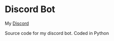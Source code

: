 # Discord Bot

My [Discord](https://discord.gg/3TsdMw2xyW)

Source code for my discord bot. Coded in Python
